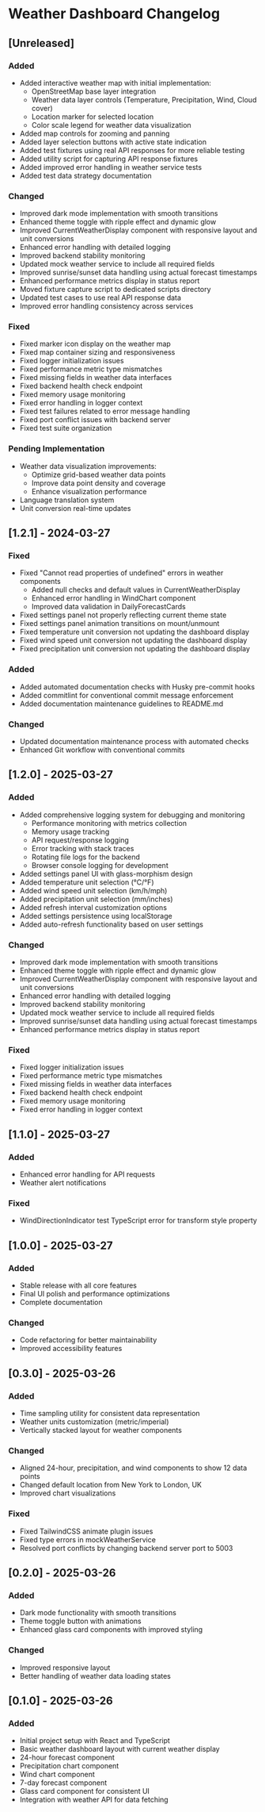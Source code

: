 # Weather Dashboard Changelog

## [Unreleased]

### Added

- Added interactive weather map with initial implementation:
  - OpenStreetMap base layer integration
  - Weather data layer controls (Temperature, Precipitation, Wind, Cloud cover)
  - Location marker for selected location
  - Color scale legend for weather data visualization
- Added map controls for zooming and panning
- Added layer selection buttons with active state indication
- Added test fixtures using real API responses for more reliable testing
- Added utility script for capturing API response fixtures
- Added improved error handling in weather service tests
- Added test data strategy documentation

### Changed

- Improved dark mode implementation with smooth transitions
- Enhanced theme toggle with ripple effect and dynamic glow
- Improved CurrentWeatherDisplay component with responsive layout and unit conversions
- Enhanced error handling with detailed logging
- Improved backend stability monitoring
- Updated mock weather service to include all required fields
- Improved sunrise/sunset data handling using actual forecast timestamps
- Enhanced performance metrics display in status report
- Moved fixture capture script to dedicated scripts directory
- Updated test cases to use real API response data
- Improved error handling consistency across services

### Fixed

- Fixed marker icon display on the weather map
- Fixed map container sizing and responsiveness
- Fixed logger initialization issues
- Fixed performance metric type mismatches
- Fixed missing fields in weather data interfaces
- Fixed backend health check endpoint
- Fixed memory usage monitoring
- Fixed error handling in logger context
- Fixed test failures related to error message handling
- Fixed port conflict issues with backend server
- Fixed test suite organization

### Pending Implementation

- Weather data visualization improvements:
  - Optimize grid-based weather data points
  - Improve data point density and coverage
  - Enhance visualization performance
- Language translation system
- Unit conversion real-time updates

## [1.2.1] - 2024-03-27

### Fixed

- Fixed "Cannot read properties of undefined" errors in weather components
  - Added null checks and default values in CurrentWeatherDisplay
  - Enhanced error handling in WindChart component
  - Improved data validation in DailyForecastCards
- Fixed settings panel not properly reflecting current theme state
- Fixed settings panel animation transitions on mount/unmount
- Fixed temperature unit conversion not updating the dashboard display
- Fixed wind speed unit conversion not updating the dashboard display
- Fixed precipitation unit conversion not updating the dashboard display

### Added

- Added automated documentation checks with Husky pre-commit hooks
- Added commitlint for conventional commit message enforcement
- Added documentation maintenance guidelines to README.md

### Changed

- Updated documentation maintenance process with automated checks
- Enhanced Git workflow with conventional commits

## [1.2.0] - 2025-03-27

### Added

- Added comprehensive logging system for debugging and monitoring
  - Performance monitoring with metrics collection
  - Memory usage tracking
  - API request/response logging
  - Error tracking with stack traces
  - Rotating file logs for the backend
  - Browser console logging for development
- Added settings panel UI with glass-morphism design
- Added temperature unit selection (°C/°F)
- Added wind speed unit selection (km/h/mph)
- Added precipitation unit selection (mm/inches)
- Added refresh interval customization options
- Added settings persistence using localStorage
- Added auto-refresh functionality based on user settings

### Changed

- Improved dark mode implementation with smooth transitions
- Enhanced theme toggle with ripple effect and dynamic glow
- Improved CurrentWeatherDisplay component with responsive layout and unit conversions
- Enhanced error handling with detailed logging
- Improved backend stability monitoring
- Updated mock weather service to include all required fields
- Improved sunrise/sunset data handling using actual forecast timestamps
- Enhanced performance metrics display in status report

### Fixed

- Fixed logger initialization issues
- Fixed performance metric type mismatches
- Fixed missing fields in weather data interfaces
- Fixed backend health check endpoint
- Fixed memory usage monitoring
- Fixed error handling in logger context

## [1.1.0] - 2025-03-27

### Added

- Enhanced error handling for API requests
- Weather alert notifications

### Fixed

- WindDirectionIndicator test TypeScript error for transform style property

## [1.0.0] - 2025-03-27

### Added

- Stable release with all core features
- Final UI polish and performance optimizations
- Complete documentation

### Changed

- Code refactoring for better maintainability
- Improved accessibility features

## [0.3.0] - 2025-03-26

### Added

- Time sampling utility for consistent data representation
- Weather units customization (metric/imperial)
- Vertically stacked layout for weather components

### Changed

- Aligned 24-hour, precipitation, and wind components to show 12 data points
- Changed default location from New York to London, UK
- Improved chart visualizations

### Fixed

- Fixed TailwindCSS animate plugin issues
- Fixed type errors in mockWeatherService
- Resolved port conflicts by changing backend server port to 5003

## [0.2.0] - 2025-03-26

### Added

- Dark mode functionality with smooth transitions
- Theme toggle button with animations
- Enhanced glass card components with improved styling

### Changed

- Improved responsive layout
- Better handling of weather data loading states

## [0.1.0] - 2025-03-26

### Added

- Initial project setup with React and TypeScript
- Basic weather dashboard layout with current weather display
- 24-hour forecast component
- Precipitation chart component
- Wind chart component
- 7-day forecast component
- Glass card component for consistent UI
- Integration with weather API for data fetching
